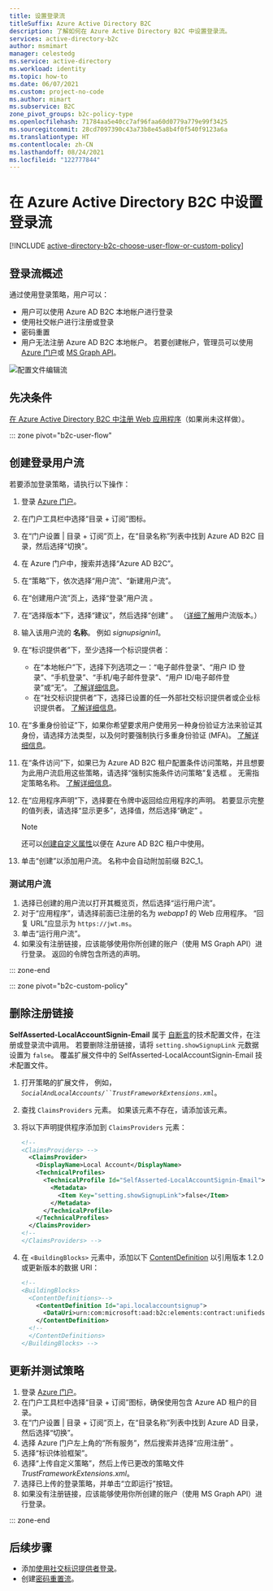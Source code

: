 ```yaml
---
title: 设置登录流
titleSuffix: Azure Active Directory B2C
description: 了解如何在 Azure Active Directory B2C 中设置登录流。
services: active-directory-b2c
author: msmimart
manager: celestedg
ms.service: active-directory
ms.workload: identity
ms.topic: how-to
ms.date: 06/07/2021
ms.custom: project-no-code
ms.author: mimart
ms.subservice: B2C
zone_pivot_groups: b2c-policy-type
ms.openlocfilehash: 71784aa5e40cc7af96faa60d0779a779e99f3425
ms.sourcegitcommit: 28cd7097390c43a73b8e45a8b4f0f540f9123a6a
ms.translationtype: HT
ms.contentlocale: zh-CN
ms.lasthandoff: 08/24/2021
ms.locfileid: "122777844"
---
```

# <a name="set-up-a-sign-in-flow-in-azure-active-directory-b2c"></a>在 Azure Active Directory B2C 中设置登录流

[!INCLUDE [active-directory-b2c-choose-user-flow-or-custom-policy](../../includes/active-directory-b2c-choose-user-flow-or-custom-policy.md)]

## <a name="sign-in-flow-overview"></a>登录流概述

通过使用登录策略，用户可以： 

* 用户可以使用 Azure AD B2C 本地帐户进行登录
* 使用社交帐户进行注册或登录
* 密码重置
* 用户无法注册 Azure AD B2C 本地帐户。 若要创建帐户，管理员可以使用 [Azure 门户](manage-users-portal.md#create-a-consumer-user)或 [MS Graph API](microsoft-graph-operations.md)。

![配置文件编辑流](./media/add-sign-in-policy/sign-in-user-flow.png)

## <a name="prerequisites"></a>先决条件

[在 Azure Active Directory B2C 中注册 Web 应用程序](tutorial-register-applications.md)（如果尚未这样做）。

::: zone pivot="b2c-user-flow"

## <a name="create-a-sign-in-user-flow"></a>创建登录用户流

若要添加登录策略，请执行以下操作：

1. 登录 [Azure 门户](https://portal.azure.com)。
1. 在门户工具栏中选择“目录 + 订阅”图标。
1. 在“门户设置 | 目录 + 订阅”页上，在“目录名称”列表中找到 Azure AD B2C 目录，然后选择“切换”。
1. 在 Azure 门户中，搜索并选择“Azure AD B2C”。
1. 在“策略”下，依次选择“用户流”、“新建用户流”。
1. 在“创建用户流”页上，选择“登录”用户流 。
1. 在“选择版本”下，选择“建议”，然后选择“创建”  。 （[详细了解](user-flow-versions.md)用户流版本。）
1. 输入该用户流的 **名称**。 例如 *signupsignin1*。
1. 在“标识提供者”下，至少选择一个标识提供者：

   * 在“本地帐户”下，选择下列选项之一：“电子邮件登录”、“用户 ID 登录”、“手机登录”、“手机/电子邮件登录”、“用户 ID/电子邮件登录”或“无”。 [了解详细信息](sign-in-options.md)。
   * 在“社交标识提供者”下，选择已设置的任一外部社交标识提供者或企业标识提供者。 [了解详细信息](add-identity-provider.md)。
1. 在“多重身份验证”下，如果你希望要求用户使用另一种身份验证方法来验证其身份，请选择方法类型，以及何时要强制执行多重身份验证 (MFA)。 [了解详细信息](multi-factor-authentication.md)。
1. 在“条件访问”下，如果已为 Azure AD B2C 租户配置条件访问策略，并且想要为此用户流启用这些策略，请选择“强制实施条件访问策略”复选框 。 无需指定策略名称。 [了解详细信息](conditional-access-user-flow.md?pivots=b2c-user-flow)。
1. 在“应用程序声明”下，选择要在令牌中返回给应用程序的声明。 若要显示完整的值列表，请选择“显示更多”，选择值，然后选择“确定” 。
   > [!NOTE]
   > 还可以[创建自定义属性](user-flow-custom-attributes.md?pivots=b2c-user-flow)以便在 Azure AD B2C 租户中使用。
1. 单击“创建”以添加用户流。 名称中会自动附加前缀 B2C_1。

### <a name="test-the-user-flow"></a>测试用户流

1. 选择已创建的用户流以打开其概览页，然后选择“运行用户流”。
1. 对于“应用程序”，请选择前面已注册的名为 *webapp1* 的 Web 应用程序。 “回复 URL”应显示为 `https://jwt.ms`。
1. 单击“运行用户流”。
1. 如果没有注册链接，应该能够使用你所创建的账户（使用 MS Graph API）进行登录。 返回的令牌包含所选的声明。

::: zone-end

::: zone pivot="b2c-custom-policy"

## <a name="remove-the-sign-up-link"></a>删除注册链接

**SelfAsserted-LocalAccountSignin-Email** 属于 [自断言](self-asserted-technical-profile.md)的技术配置文件，在注册或登录流中调用。 若要删除注册链接，请将 `setting.showSignupLink` 元数据设置为 `false`。 覆盖扩展文件中的 SelfAsserted-LocalAccountSignin-Email 技术配置文件。 

1. 打开策略的扩展文件， 例如，_`SocialAndLocalAccounts/``TrustFrameworkExtensions.xml`_。
1. 查找 `ClaimsProviders` 元素。 如果该元素不存在，请添加该元素。
1. 将以下声明提供程序添加到 `ClaimsProviders` 元素：

    ```xml
    <!--
    <ClaimsProviders> -->
      <ClaimsProvider>
        <DisplayName>Local Account</DisplayName>
        <TechnicalProfiles>
          <TechnicalProfile Id="SelfAsserted-LocalAccountSignin-Email">
            <Metadata>
              <Item Key="setting.showSignupLink">false</Item>
            </Metadata>
          </TechnicalProfile>
        </TechnicalProfiles>
      </ClaimsProvider>
    <!--
    </ClaimsProviders> -->
    ```

1. 在 `<BuildingBlocks>` 元素中，添加以下 [ContentDefinition](contentdefinitions.md) 以引用版本 1.2.0 或更新版本的数据 URI：

    ```XML
    <!-- 
    <BuildingBlocks> 
      <ContentDefinitions>-->
        <ContentDefinition Id="api.localaccountsignup">
          <DataUri>urn:com:microsoft:aad:b2c:elements:contract:unifiedssp:1.2.0</DataUri>
        </ContentDefinition>
      <!--
      </ContentDefinitions>
    </BuildingBlocks> -->
    ```

## <a name="update-and-test-your-policy"></a>更新并测试策略

1. 登录 [Azure 门户](https://portal.azure.com)。
1. 在门户工具栏中选择“目录 + 订阅”图标，确保使用包含 Azure AD 租户的目录。
1. 在“门户设置 | 目录 + 订阅”页上，在“目录名称”列表中找到 Azure AD 目录，然后选择“切换”。
1. 选择 Azure 门户左上角的“所有服务”，然后搜索并选择“应用注册” 。
1. 选择“标识体验框架”。
1. 选择“上传自定义策略”，然后上传已更改的策略文件 *TrustFrameworkExtensions.xml*。
1. 选择已上传的登录策略，并单击“立即运行”按钮。
1. 如果没有注册链接，应该能够使用你所创建的账户（使用 MS Graph API）进行登录。

::: zone-end

## <a name="next-steps"></a>后续步骤

* 添加[使用社交标识提供者登录](add-identity-provider.md)。
* 创建[密码重置流](add-password-reset-policy.md)。
